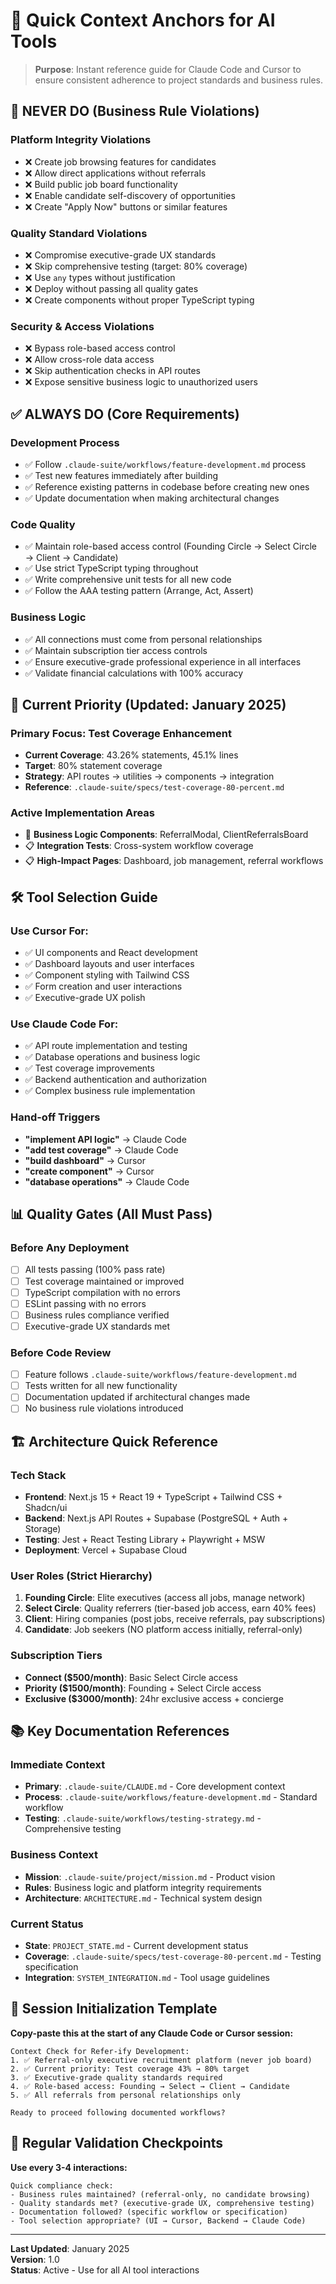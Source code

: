 # 🎯 Quick Context Anchors for AI Tools

> **Purpose**: Instant reference guide for Claude Code and Cursor to ensure consistent adherence to project standards and business rules.

## 🚨 NEVER DO (Business Rule Violations)

### Platform Integrity Violations
- ❌ Create job browsing features for candidates
- ❌ Allow direct applications without referrals
- ❌ Build public job board functionality
- ❌ Enable candidate self-discovery of opportunities
- ❌ Create "Apply Now" buttons or similar features

### Quality Standard Violations  
- ❌ Compromise executive-grade UX standards
- ❌ Skip comprehensive testing (target: 80% coverage)
- ❌ Use `any` types without justification
- ❌ Deploy without passing all quality gates
- ❌ Create components without proper TypeScript typing

### Security & Access Violations
- ❌ Bypass role-based access control
- ❌ Allow cross-role data access
- ❌ Skip authentication checks in API routes
- ❌ Expose sensitive business logic to unauthorized users

## ✅ ALWAYS DO (Core Requirements)

### Development Process
- ✅ Follow `.claude-suite/workflows/feature-development.md` process
- ✅ Test new features immediately after building
- ✅ Reference existing patterns in codebase before creating new ones
- ✅ Update documentation when making architectural changes

### Code Quality
- ✅ Maintain role-based access control (Founding Circle → Select Circle → Client → Candidate)
- ✅ Use strict TypeScript typing throughout
- ✅ Write comprehensive unit tests for all new code
- ✅ Follow the AAA testing pattern (Arrange, Act, Assert)

### Business Logic
- ✅ All connections must come from personal relationships
- ✅ Maintain subscription tier access controls
- ✅ Ensure executive-grade professional experience in all interfaces
- ✅ Validate financial calculations with 100% accuracy

## 🔄 Current Priority (Updated: January 2025)

### Primary Focus: Test Coverage Enhancement
- **Current Coverage**: 43.26% statements, 45.1% lines
- **Target**: 80% statement coverage
- **Strategy**: API routes → utilities → components → integration
- **Reference**: `.claude-suite/specs/test-coverage-80-percent.md`

### Active Implementation Areas
- 🚧 **Business Logic Components**: ReferralModal, ClientReferralsBoard
- 📋 **Integration Tests**: Cross-system workflow coverage  
- 📋 **High-Impact Pages**: Dashboard, job management, referral workflows

## 🛠️ Tool Selection Guide

### Use Cursor For:
- ✅ UI components and React development
- ✅ Dashboard layouts and user interfaces
- ✅ Component styling with Tailwind CSS
- ✅ Form creation and user interactions
- ✅ Executive-grade UX polish

### Use Claude Code For:
- ✅ API route implementation and testing
- ✅ Database operations and business logic
- ✅ Test coverage improvements
- ✅ Backend authentication and authorization
- ✅ Complex business rule implementation

### Hand-off Triggers
- **"implement API logic"** → Claude Code
- **"add test coverage"** → Claude Code  
- **"build dashboard"** → Cursor
- **"create component"** → Cursor
- **"database operations"** → Claude Code

## 📊 Quality Gates (All Must Pass)

### Before Any Deployment
- [ ] All tests passing (100% pass rate)
- [ ] Test coverage maintained or improved
- [ ] TypeScript compilation with no errors
- [ ] ESLint passing with no errors
- [ ] Business rules compliance verified
- [ ] Executive-grade UX standards met

### Before Code Review
- [ ] Feature follows `.claude-suite/workflows/feature-development.md`
- [ ] Tests written for all new functionality
- [ ] Documentation updated if architectural changes made
- [ ] No business rule violations introduced

## 🏗️ Architecture Quick Reference

### Tech Stack
- **Frontend**: Next.js 15 + React 19 + TypeScript + Tailwind CSS + Shadcn/ui
- **Backend**: Next.js API Routes + Supabase (PostgreSQL + Auth + Storage)
- **Testing**: Jest + React Testing Library + Playwright + MSW
- **Deployment**: Vercel + Supabase Cloud

### User Roles (Strict Hierarchy)
1. **Founding Circle**: Elite executives (access all jobs, manage network)
2. **Select Circle**: Quality referrers (tier-based job access, earn 40% fees)
3. **Client**: Hiring companies (post jobs, receive referrals, pay subscriptions)
4. **Candidate**: Job seekers (NO platform access initially, referral-only)

### Subscription Tiers
- **Connect ($500/month)**: Basic Select Circle access
- **Priority ($1500/month)**: Founding + Select Circle access  
- **Exclusive ($3000/month)**: 24hr exclusive access + concierge

## 📚 Key Documentation References

### Immediate Context
- **Primary**: `.claude-suite/CLAUDE.md` - Core development context
- **Process**: `.claude-suite/workflows/feature-development.md` - Standard workflow
- **Testing**: `.claude-suite/workflows/testing-strategy.md` - Comprehensive testing

### Business Context  
- **Mission**: `.claude-suite/project/mission.md` - Product vision
- **Rules**: Business logic and platform integrity requirements
- **Architecture**: `ARCHITECTURE.md` - Technical system design

### Current Status
- **State**: `PROJECT_STATE.md` - Current development status
- **Coverage**: `.claude-suite/specs/test-coverage-80-percent.md` - Testing specification
- **Integration**: `SYSTEM_INTEGRATION.md` - Tool usage guidelines

## 🎯 Session Initialization Template

**Copy-paste this at the start of any Claude Code or Cursor session:**

```
Context Check for Refer-ify Development:
1. ✅ Referral-only executive recruitment platform (never job board)
2. ✅ Current priority: Test coverage 43% → 80% target
3. ✅ Executive-grade quality standards required
4. ✅ Role-based access: Founding → Select → Client → Candidate
5. ✅ All referrals from personal relationships only

Ready to proceed following documented workflows?
```

## 🔄 Regular Validation Checkpoints

**Use every 3-4 interactions:**

```
Quick compliance check:
- Business rules maintained? (referral-only, no candidate browsing)
- Quality standards met? (executive-grade UX, comprehensive testing)
- Documentation followed? (specific workflow or specification)
- Tool selection appropriate? (UI → Cursor, Backend → Claude Code)
```

---

**Last Updated**: January 2025  
**Version**: 1.0  
**Status**: Active - Use for all AI tool interactions